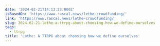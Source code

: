 ```yaml
---
date: '2024-02-21T14:13:23.000Z'
isBasedOn: 'https://www.rascal.news/lethe-crowdfunding/'
link: 'https://www.rascal.news/lethe-crowdfunding/'
slug: 2024-02-21-lethe-a-ttrpg-about-choosing-how-we-define-ourselves
tags:
  - ttrpg
title: 'Lethe: A TTRPG about choosing how we define ourselves'
---
```


